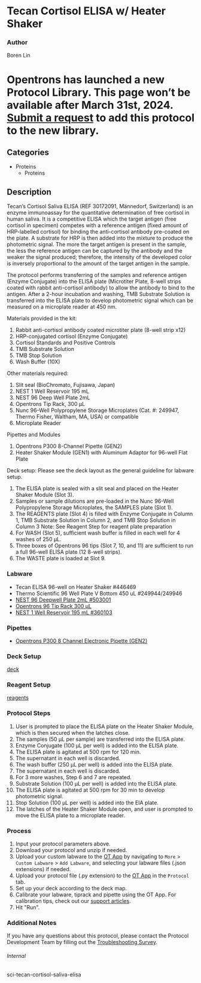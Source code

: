 # Tecan Cortisol ELISA w/ Heater Shaker


### Author
Boren Lin



# Opentrons has launched a new Protocol Library. This page won’t be available after March 31st, 2024. [Submit a request](https://docs.google.com/forms/d/e/1FAIpQLSdYYp9QCKow4nn0KlCVsMS3HX0eJ0N9O7-erajKvcpT0lWbSg/viewform) to add this protocol to the new library.

## Categories
* Proteins
	* Proteins


## Description
Tecan’s Cortisol Saliva ELISA (REF 30172091, Männedorf, Switzerland) is an enzyme immunoassay for the quantitative determination of free cortisol in human saliva. It is a competitive ELISA which the target antigen (free cortisol in specimen) competes with a reference antigen (fixed amount of HRP-labelled cortisol) for binding the anti-cortisol antibody pre-coated on the plate. A substrate for HRP is then added into the mixture to produce the photometric signal. The more the target antigen is present in the sample, the less the reference antigen can be captured by the antibody and the weaker the signal produced; therefore, the intensity of the developed color is inversely proportional to the amount of the target antigen in the sample.

The protocol performs transferring of the samples and reference antigen (Enzyme Conjugate) into the ELISA plate (Microtiter Plate, 8-well strips coated with rabbit anti-cortisol antibody) to allow the antibody to bind to the antigen. After a 2-hour incubation and washing, TMB Substrate Solution is transferred into the ELISA plate to develop photometric signal which can be measured on a microplate reader at 450 nm.

Materials provided in the kit:
1.	Rabbit anti-cortisol antibody coated microtiter plate (8-well strip x12)
2.	HRP-conjugated cortisol (Enzyme Conjugate)
3.	Cortisol Standards and Positive Controls
4.	TMB Substrate Solution 
5.	TMB Stop Solution
6.	Wash Buffer (10X)

Other materials required:
1.	Slit seal (BioChromato, Fujisawa, Japan)
2.	NEST 1 Well Reservoir 195 mL 
3.	NEST 96 Deep Well Plate 2mL
4.	Opentrons Tip Rack, 300 µL
5.	Nunc 96-Well Polypropylene Storage Microplates (Cat. #: 249947, Thermo Fisher, Waltham, MA, USA) or compatible 
6.	Microplate Reader

Pipettes and Modules
1.	Opentrons P300 8-Channel Pipette (GEN2)
2.	Heater Shaker Module (GEN1) with Aluminum Adaptor for 96-well Flat Plate

Deck setup:
Please see the deck layout as the general guideline for labware setup. 
1.	The ELISA plate is sealed with a slit seal and placed on the Heater Shaker Module (Slot 3). 
2.	Samples or sample dilutions are pre-loaded in the Nunc 96-Well Polypropylene Storage Microplates, the SAMPLES plate (Slot 1).
3.	The REAGENTS plate (Slot 4) is filled with Enzyme Conjugate in Column 1, TMB Substrate Solution in Column 2, and TMB Stop Solution in Column 3
Note: See Reagent Step for reagent plate preparation
4.	For WASH (Slot 5), sufficient wash buffer is filled in each well for 4 washes of 250 μL.
5.	Three boxes of Opentrons 96 tips (Slot 7, 10, and 11) are sufficient to run a full 96-well ELISA plate (12 8-well strips).  
6.	The WASTE plate is loaded at Slot 9.



### Labware
* Tecan ELISA 96-well on Heater Shaker #446469
* Thermo Scientific 96 Well Plate V Bottom 450 uL #249944/249946
* [NEST 96 Deepwell Plate 2mL #503001](http://www.cell-nest.com/page94?product_id=101&_l=en)
* [Opentrons 96 Tip Rack 300 µL](https://shop.opentrons.com/collections/opentrons-tips/products/opentrons-300ul-tips)
* [NEST 1 Well Reservoir 195 mL #360103](http://www.cell-nest.com/page94?_l=en&product_id=102)


### Pipettes
* [Opentrons P300 8 Channel Electronic Pipette (GEN2)](https://shop.opentrons.com/8-channel-electronic-pipette/)


### Deck Setup
[deck](https://drive.google.com/open?id=19lOAqOhCQwh45I_KiY92_RhT9Nj_6pUF)


### Reagent Setup
[reagents](https://drive.google.com/open?id=1wQArSR79MN3W-F-KhSabUd8IITuvk1Uj)


### Protocol Steps

1.	User is prompted to place the ELISA plate on the Heater Shaker Module, which is then secured when the latches close.
2.	The samples (50 μL per sample) are transferred into the ELISA plate.
3.	Enzyme Conjugate (100 μL per well) is added into the ELISA plate.
4.	The ELISA plate is agitated at 500 rpm for 120 min.
5.	The supernatant in each well is discarded.
6.	The wash buffer (250 μL per well) is added into the ELISA plate. 
7.	The supernatant in each well is discarded.
8.	For 3 more washes, Step 6 and 7 are repeated.
9.	Substrate Solution (100 μL per well) is added into the ELISA plate.
10.	The ELISA plate is agitated at 500 rpm for 30 min to develop photometric signal.
11.	Stop Solution (100 μL per well) is added into the EIA plate.
12.	The latches of the Heater Shaker Module open, and user is prompted to move the ELISA plate to a microplate reader.



### Process
1. Input your protocol parameters above.
2. Download your protocol and unzip if needed.
3. Upload your custom labware to the [OT App](https://opentrons.com/ot-app) by navigating to `More` > `Custom Labware` > `Add Labware`, and selecting your labware files (.json extensions) if needed.
4. Upload your protocol file (.py extension) to the [OT App](https://opentrons.com/ot-app) in the `Protocol` tab.
5. Set up your deck according to the deck map.
6. Calibrate your labware, tiprack and pipette using the OT App. For calibration tips, check out our [support articles](https://support.opentrons.com/en/collections/1559720-guide-for-getting-started-with-the-ot-2).
7. Hit "Run".


### Additional Notes
If you have any questions about this protocol, please contact the Protocol Development Team by filling out the [Troubleshooting Survey](https://protocol-troubleshooting.paperform.co/).


###### Internal
sci-tecan-cortisol-saliva-elisa
